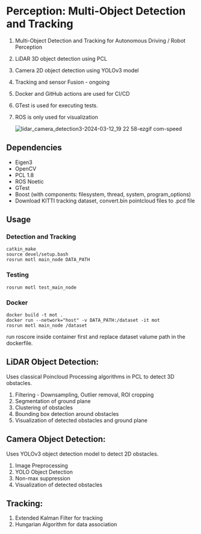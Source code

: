 # Perception: Multi-Object Detection and Tracking

1. Multi-Object Detection and Tracking for Autonomous Driving / Robot Perception
2. LiDAR 3D object detection using PCL
3. Camera 2D object detection using YOLOv3 model
4. Tracking and sensor Fusion - ongoing
5. Docker and GitHub actions are used for CI/CD
6. GTest is used for executing tests.
7. ROS is only used for visualization

   
     ![lidar_camera_detection3-2024-03-12_19 22 58-ezgif com-speed](https://github.com/Loahit5101/3D-Multi-Object-Detection-and-Tracking/assets/55102632/d732b39b-e291-4833-b68a-1c5815f2e164)


## Dependencies
- Eigen3
- OpenCV
- PCL 1.8
- ROS Noetic
- GTest
- Boost (with components: filesystem, thread, system, program_options)
- Download KITTI tracking dataset, convert.bin pointcloud files to .pcd file
  
## Usage
 
### Detection and Tracking 
```
catkin_make
source devel/setup.bash
rosrun motl main_node DATA_PATH
```

### Testing
```
rosrun motl test_main_node 
```
### Docker

```
docker build -t mot .
docker run --network="host" -v DATA_PATH:/dataset -it mot
rosrun motl main_node /dataset
```

run roscore inside container first and replace dataset valume path in the dockerfile.

## LiDAR Object Detection:

Uses classical Poincloud Processing algorithms in PCL to detect 3D obstacles.

1. Filtering - Downsampling, Outlier removal, ROI cropping
2. Segmentation of ground plane
3. Clustering of obstacles
4. Bounding box detection around obstacles
5. Visualization of detected obstacles and ground plane

## Camera Object Detection:

Uses YOLOv3 object detection model to detect 2D obstacles.

1. Image Preprocessing
2. YOLO Object Detection
3. Non-max suppression
4. Visualization of detected obstacles


## Tracking:

1. Extended Kalman Filter for tracking
2. Hungarian Algorithm for data association


